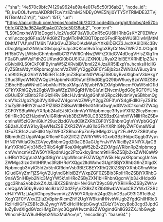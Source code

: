 {
  "sha": "4e570c9bfc74129a9624a69a4e017e5c50f36ab2",
  "node_id": "B_kwDOIJfwrtoAKDRlNTcwYzliZmM3NDEyOWE5NjI0YTY5YTRlMDE3ZTVjNTBmMzZhYjI",
  "size": 1517,
  "url": "https://api.github.com/repos/code4lib/2023.code4lib.org/git/blobs/4e570c9bfc74129a9624a69a4e017e5c50f36ab2",
  "content": "LS0tCmxheW91dDogcHJlc2VudGF0aW9uCnR5cGU6IHRhbGsKY2F0ZWdvcmll\nczogdGFsa3MKdGltZTogMTo1MCBQTQpzdGFydFRpbWU6IDIwMjMtMDMtMTVU\nMTM6NTAKbGVuZ3RoOiAxMApkYXk6IDEKZ3JvdXA6IDIKc3BvdDogMgpsb2Nh\ndGlvbjogZnJpc3QKcm9vbTogbXByCnNwZWFrZXJzOgotIHR5bGVyLW5hdGhh\nbmllbC13YWRlCnNwZWFrZXItdGV4dDogVHlsZXIgTmF0aGFuaWVsIFdhZGUK\ndGl0bGU6ICJUZXN0LURyaXZlbiBEYXRhIE1pZ3JhdGlvbiIKLS0tCkF0IFBy\naW5jZXRvbiBVbml2ZXJzaXR5IExpYnJhcnksIHdlIGFyZSBtaWdyYXRpbmcg\ncmVzZWFyY2ggZGF0YSBjb2xsZWN0aW9ucyBmcm9tIGEgbGVnYWN5IERTcGFj\nZSBpbnN0YW5jZSB0byBvdXIgbmV3bHkgY29uc3RydWN0ZWQgUHJpbmNldG9u\nIERhdGEgQ29tbW9ucyBzdWl0ZSBvZiBhcHBsaWNhdGlvbnMuIFRoaXMgaW5j\nbHVkZXMgbWlncmF0aW5nIG1ldGFkYXRhIGZyb20gbW9kaWZpZWQgRHVibGlu\nIENvcmUgdG8gRGF0YUNpdGUuIE91ciBnb2FsIGlzIHRvIGltcHJvdmUgdGhl\nIGRpc2NvdmVyeSBhbmQgcmV1c2Ugb2Ygb3VyIG9wZW4gcmVzZWFyY2ggZGF0\nYS4gIFdlIGFyZSB1c2luZyBhIHRlY2huaXF1ZSB3ZSBsaWtlIHRvIGNhbGwg\ndGVzdC1kcml2ZW4gZGF0YSBtaWdyYXRpb24uIEJ5IGxldmVyYWdpbmcgc3Ry\nYXRlZ2llcyBmcm9tIHRlc3QtZHJpdmVuIGRldmVsb3BtZW50LCB3ZSBzdXJm\nYWNlIHRoZSBvcmlnaW5zIG9mIGluY29uc2lzdGVudCBtZXRhZGF0YSBhbmQg\nYnVpbGQgYSB2aXJ0dW91cyBjeWNsZSBiZXR3ZWVuIG1ldGFkYXRhIGNyZWF0\naW9uIGFuZCB1c2UuIFdlIGNyZWF0ZSBhcnRpZmFjdHMgd2UgY2FuIHVzZSB0\nbyBlbmdhZ2UgaW4gaXRlcmF0aXZlIGZlZWRiYWNrIGxvb3BzIHdpdGggb3Vy\nIHN0YWtlaG9sZGVycyBhbmQgd2l0aCB0aGUgYnJvYWRlciByZXNlYXJjaCBk\nYXRhIGVjb3N5c3RlbS4gIFRoaXMgaW52b2x2ZXMgaWRlbnRpZnlpbmcgcmVw\ncmVzZW50YXRpdmUgc2FtcGxlcyBmcm9tIHRoZSBjb2xsZWN0aW9uIHRoYXQg\naXMgdG8gYmUgbWlncmF0ZWQgYW5kIHdyaXRpbmcgUnNwZWMgc3lzdGVtIHRl\nc3RzIHRoYXQgc2ltdWxhdGUgYSBjYXRhbG9nZXIgdXNpbmcgb3VyIG5ld2x5\nIGRldmVsb3BlZCBEYXRhQ2l0ZSBjYXRhbG9naW5nIGludGVyZmFjZS4gV2Ug\ndGhlbiB2YWxpZGF0ZSBib3RoIHRoZSBjYXRhbG9naW5nIHByb2Nlc3MgYW5k\nIHRoZSByZXN1bHRhbnQgcmVjb3JkIHdpdGggc3Rha2Vob2xkZXJzLiBXZSBh\nbHNvIGluY29ycG9yYXRlIHRoZSByZWNvcmQgaW50byBvdGhlciBzb2Z0d2Fy\nZSBkZXZlbG9wbWVudCB2YWx1ZSBzdHJlYW1zLiAgVGhpcyBwcmVzZW50YXRp\nb24gd2lsbCBzaG93IG91ciBuZXcgY2F0YWxvZ2luZyBpbnRlcmZhY2UgYW5k\nIHNvbWUgb2YgdGhlIHRlc3RzIHdlIGFyZSB1c2luZywgYW5kIHdlIHdpbGwg\nZGlzY3VzcyBob3cgd3JpdGluZyBvdXIgdGVzdHMgZmlyc3QgaW1wcm92ZWQg\ndGhlIG92ZXJhbGwgbWlncmF0aW9uIHByb2Nlc3MuIAo=\n",
  "encoding": "base64"
}

